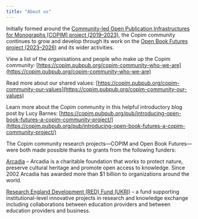 ```yaml
---
title: "About us"
---
```


Initially formed around the [Community-led Open Publication Infrastructures for Monographs [COPIM] project (2019–2023)](https://copim.pubpub.org/copim-project), the Copim community continues to grow and develop through its work on the [Open Book Futures project (2023–2026)](https://copim.pubpub.org/open-book-futures-project) and its wider activities. 

View a list of the organisations and people who make up the Copim community: [https://copim.pubpub.org/copim-community-who-we-are](https://copim.pubpub.org/copim-community-who-we-are)

Read more about our shared values: [https://copim.pubpub.org/copim-community-our-values](https://copim.pubpub.org/copim-community-our-values)

Learn more about the Copim community in this helpful introductory blog post by Lucy Barnes: [https://copim.pubpub.org/pub/introducing-open-book-futures-a-copim-community-project/](https://copim.pubpub.org/pub/introducing-open-book-futures-a-copim-community-project/) 

The Copim community research projects—COPIM and Open Book Futures—were both made possible thanks to grants from the following funders:

[Arcadia](https://www.arcadiafund.org.uk/) – Arcadia is a charitable foundation that works to protect nature, preserve cultural heritage and promote open access to knowledge. Since 2002 Arcadia has awarded more than $1 billion to organizations around the world.

[Research England Development (RED) Fund (UKRI)](https://www.ukri.org/councils/research-england/) – a fund supporting institutional-level innovative projects in research and knowledge exchange including collaborations between education providers and between education providers and business.
